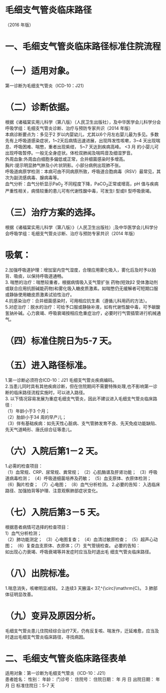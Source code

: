 # 毛细支气管炎临床路径  
（2016 年版）  
# 一、毛细支气管炎临床路径标准住院流程  
# （一）适用对象。  
第一诊断为毛细支气管炎（ICD-10：J21）  
# （二）诊断依据。  
根据《诸福棠实用儿科学（第八版）（人民卫生出版社），及中华医学会儿科学分会呼吸学组：毛细支气管炎诊断、治疗与预防专家共识（2014 年版）  
本病诊断要点为：多见于2 岁以内婴幼儿，尤其以6个月左右婴儿最为多见。多数先有上呼吸道感染症状，1\~2天后病情迅速进展，出现阵发性咳嗽，3\~4 天出现喘息、呼吸困难、喘憋，重者出现紫绀， 5\~7  天达到疾病高峰。 <3  月 的小婴儿可出现呼吸暂停。一般无全身症状。体检双肺闻及喘鸣音及细湿罗音。  
外周血象:外周血白细胞多偏低或正常，合并细菌感染时多增高。  
胸片:提示明显肺气肿及小片状阴影。小部分病例出现肺不张。  
呼吸道病原学检测：本病可由不同病原所致，呼吸道合胞病毒（RSV）最常见，其次为副流感病毒、腺病毒等。  
血气分析：血气分析显示$\mathrm{Pa0_{2}}$ 不同程度下降，$\mathrm{PaCO_{2}}$正常或增高，pH 值与疾病严重性相关，病情较重的患儿可有代谢性酸中毒，可发生I 型或II 型呼吸衰竭。  
# （三）治疗方案的选择。  
根据《诸福棠实用儿科学（第八版）》（人民卫生出版社）;及中华医学会儿科学分会呼吸学组：毛细支气管炎诊断、治疗与预防专家共识（2014 年版）  
# 吸氧：  
2.加强呼吸道护理：增加室内空气湿度，合理应用雾化吸入，雾化后及时予以拍背、吸痰，以保持呼吸道通畅。  
3. 喘憋的治疗：喘憋较重者，根据病情吸入支气管扩张 药物(短效β2 受体激动剂或联合应用抗胆碱能药物)和雾化吸入糖皮质激素。如喘憋仍无缓解者可短期口服或静脉使用糖皮质激素试验性治疗。  
4.抗感染治疗：合并细菌感染时，可用相应抗生素（遵循儿科用药的方法）。  
5.对症治疗：脱水的治疗：可给予口服或静脉补液，如有代谢性酸中毒，可予碳酸氢钠补碱。心力衰竭、呼吸衰竭按相应危重症治疗，必要时行气管插管进行机械通气。  
# （四）标准住院日为5-7 天。  
# （五）进入路径标准。  
1.第一诊断必须符合ICD-10：J21 毛细支气管炎疾病编码。  
2.当患儿同时具有其他疾病诊断，但在住院期间不需要特殊处理,也不影响第一诊断的临床路径流程实施时，可以进入路径。  
3. 以下情况容易发展为重症毛细支气管炎，因此不建议进入毛细支气管炎临床路径 :  
（1）年龄小于3 个月；  
（2）胎龄小于34 周的早产儿；  
（3）伴有基础疾病：如先天性心脏病、支气管肺发育不良、先天免疫功能缺陷、先天气道畸形、唐氏综合征等患儿。  
# （六）入院后第1－2 天。  
1.必需的检查项目：  
（1）血常规、CRP、尿常规、粪常规；   （2）心肌酶谱及肝肾功能；   （3）呼吸道病毒检测； （4）呼吸道细菌培养及药敏； （5）血支原体、衣原体检测； （6）胸片检查； （7）心电图； （8）血气分析检测。 2.必要的告知： 入选临床路径、加强拍背等护理、注意观察肺部症状变化。  
# （七）入院后第3－5 天。  
根据患者病情可选择的检查项目：  
1）血气分析检测；  
（2）肺功能测定； （3）心电图复查； （4）血清过敏原检查； （5）超声心动图； （6）复查血支原体、衣原体；（7）支气管镜检查。 必要的告知：  
如出现心力衰竭、呼吸衰竭等并发症时应当及时退出毛 细支气管炎临床路径。  
# （八）出院标准。  
1.喘息消失，咳嗽明显减轻。  2.连续3 天腋温< 37\,^{\circ}\mathrm{C}。   3  肺部体征明显改善。  
# （九）变异及原因分析。  
毛细支气管炎患儿住院经综合治疗7天，仍有反复咳、喘发作，迁延难愈，应当及时退出毛细支气管炎临床路径，寻找病因。  
# 二、毛细支气管炎临床路径表单  
适用对象：第一诊断为毛细支气管炎（ICD-10：J21）  
患者姓名：           性别：     年龄：    门诊号：       住院号：           住院日期：     年   月   日 出院日期：     年   月  日  标准住院日：5-7 天  
